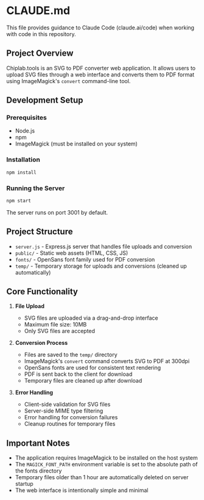 # CLAUDE.md

This file provides guidance to Claude Code (claude.ai/code) when working with code in this repository.

## Project Overview

Chiplab.tools is an SVG to PDF converter web application. It allows users to upload SVG files through a web interface and converts them to PDF format using ImageMagick's `convert` command-line tool.

## Development Setup

### Prerequisites
- Node.js
- npm
- ImageMagick (must be installed on your system)

### Installation
```bash
npm install
```

### Running the Server
```bash
npm start
```

The server runs on port 3001 by default.

## Project Structure

- `server.js` - Express.js server that handles file uploads and conversion
- `public/` - Static web assets (HTML, CSS, JS)
- `fonts/` - OpenSans font family used for PDF conversion
- `temp/` - Temporary storage for uploads and conversions (cleaned up automatically)

## Core Functionality

1. **File Upload**
   - SVG files are uploaded via a drag-and-drop interface
   - Maximum file size: 10MB
   - Only SVG files are accepted

2. **Conversion Process**
   - Files are saved to the `temp/` directory
   - ImageMagick's `convert` command converts SVG to PDF at 300dpi
   - OpenSans fonts are used for consistent text rendering
   - PDF is sent back to the client for download
   - Temporary files are cleaned up after download

3. **Error Handling**
   - Client-side validation for SVG files
   - Server-side MIME type filtering
   - Error handling for conversion failures
   - Cleanup routines for temporary files

## Important Notes

- The application requires ImageMagick to be installed on the host system
- The `MAGICK_FONT_PATH` environment variable is set to the absolute path of the fonts directory
- Temporary files older than 1 hour are automatically deleted on server startup
- The web interface is intentionally simple and minimal